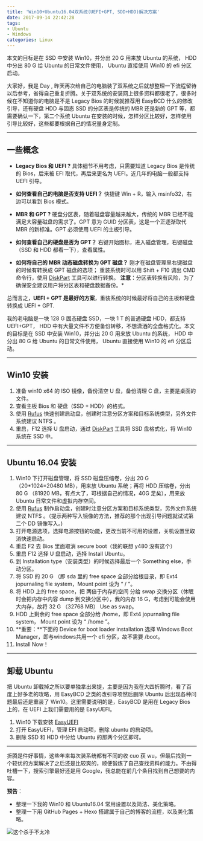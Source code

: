 ```yaml
---
title: 'Win10+Ubuntu16.04双系统(UEFI+GPT, SDD+HDD)解决方案'
date: 2017-09-14 22:42:28
tags:
- Ubuntu
- Windows
categories: Linux
---
```

本文的目标是在 SSD 中安装 Win10，并分出 20 G 用来放 Ubuntu 的系统， HDD 中分出 80 G 给 Ubuntu 的日常文件使用， Ubuntu 直接使用 Win10 的 efi 分区启动。
 <!-- more -->
大家好，我是 Day , 昨天再次给自己的电脑装了双系统之后就想整理一下流程留待以后参考，省得自己重复折腾。关于双系统的安装网上很多资料都很老了，很多时候在不知道你的电脑是不是 Legacy Bios 的时候就推荐用 EasyBCD 什么的修改引导，还有硬盘 HDD 与固态 SSD 的分区表是传统的 MBR 还是新的 GPT 等，都需要确认一下，第二个系统 Ubuntu 在安装的时候，怎样分区比较好，怎样使用引导比较好，这些都要根据自己的情况量身定制。

-------------------

## 一些概念

- **Legacy Bios 和 UEFI ?**
具体细节不用考虑，只需要知道 Legacy Bios 是传统的 Bios，后来被 EFI 取代，再后来更名为 UEFI。近几年的电脑一般都支持 UEFI 引导。

- **如何查看自己的电脑是否支持 UEFI？**
快捷键 Win + R，输入 msinfo32，右边可以看到 Bios 模式。

- **MBR 和 GPT ?**
硬盘分区表，随着磁盘容量越来越大，传统的 MBR 已经不能满足大容量磁盘的需求了。GPT 意为 GUID
 分区表，这是一个正逐渐取代 MBR 的新标准。GPT 必须使用 UEFI 的主板引导。

- **如何查看自己的硬盘是否为 GPT？**
右键开始图标，进入磁盘管理，右键磁盘（SSD 和 HDD 都看一下），查看属性。

- **如何将自己的 MBR 动态磁盘转换为 GPT 磁盘？**
刚才在磁盘管理里右键磁盘的时候有转换成 GPT 磁盘的选项；
重装系统时可以用 Shift + F10 调出 CMD 命令行，使用 [DiskPart](https://technet.microsoft.com/zh-cn/library/cc766465(v=ws.10).aspx) 工具可以进行转换。
**注意**：分区表转换有风险，为了确保安全建议用户将分区表和硬盘数据备份。*

总而言之，**UEFI + GPT 是最好的方案**，重装系统的时候最好将自己的主板和硬盘转换成 UEFI + GPT.

我的老电脑是一块 128 G 固态硬盘 SSD，一块 1 T 的普通硬盘 HDD，都支持 UEFI+GPT， HDD 中有大量文件不方便备份转移，不想潇洒的全盘格式化。本文的目标是在 SSD 中安装 Win10，并分出 20 G 用来放 Ubuntu 的系统， HDD 中分出 80 G 给 Ubuntu 的日常文件使用， Ubuntu 直接使用 Win10 的 efi 分区启动。

-------------------
## Win10 安装

1. 准备 win10 x64 的 ISO 镜像，备份清空 U 盘，备份清理 C 盘，主要是桌面的文件。
2. 查看主板 Bios 和 硬盘（SSD + HDD）的格式。
3. 使用 [Rufus](http://rufus.akeo.ie/?locale=zh_CN) 快速创建启动盘，创建时注意分区方案和目标系统类型，另外文件系统建议 NTFS 。
4. 重启，F12 选择 U 盘启动，通过 [DiskPart](https://technet.microsoft.com/zh-cn/library/cc766465(v=ws.10).aspx)  工具将 SSD 盘格式化，将 Win10 系统在 SSD 中。
-------------------
## Ubuntu 16.04 安装

1. Win10 下打开磁盘管理，将 SSD 磁盘压缩卷，分出 20 G （20*1024=20480 MB），用来放 Ubuntu 系统；再将 HDD 压缩卷，分出 80 G （81920 MB，有点大了，可根据自己的情况，40G 足矣），用来放Ubuntu 日常文件和虚拟内存空间。
2. 使用 [Rufus](http://rufus.akeo.ie/?locale=zh_CN) 制作启动盘，创建时注意分区方案和目标系统类型，另外文件系统建议 NTFS 。（提示两种写入镜像的方法，推荐的那个出现引导问题就试试第二个 DD 镜像写入。)
3. 打开电源选项，选择电源按钮的功能，更改当前不可用的设置，关机设置里取消快速启动。
4. 重启 F2 去 Bios 里面取消 secure boot（我的联想 y480 没有这个）
5. 重启 F12 选择 U 盘启动，选择 Install Ubuntu。
6. 到 Installation type（安装类型）的时候选择最后一个 Something else，手动分区。
7. 将 SSD 的 20 G （即 sda 里的 free space 全部分给根目录，即 Ext4 jopurnaling file system，Mount point 设为 “ / ”。
8. 将 HDD 上的 free space，把 两倍于内存的空间 分给 swap 交换分区（休眠时会把内存中内容
 dump 到交换分区中），我的内存 16 G，考虑到可能会使用大内存，故将 32 G （32768 MB） Use as swap。
9. HDD 上剩余的 free space 全部分给 /home，即 Ext4 jopurnaling file system， Mount point 设为 “ /home ”。
10. **重要：**下面的 Device for boot loader installation 选择 Windows Boot Manager，即与windows共用一个 efi 分区，故不需要 /boot。
11. Install Now！
-------------------
## 卸载 Ubuntu

把 Ubuntu 卸载掉之所以要单独拿出来提，主要是因为我在大四折腾时，看了百度上好多老的攻略，用 EasyBCD 之类的改引导项然后删除 Ubuntu 后出现各种问题最后还是重装了 Win10。这里需要说明的是，EasyBCD 是用在 Legacy Bios 上的，在 UEFI 上我们需要用的是 EasyUEFI。

1. Win10 下载安装 [EasyUEFI](http://www.easyuefi.com/index-cn.html)
2. 打开 EasyUEFI，管理 EFI 启动项，删除 ubuntu 的启动项。
3. 删除 SSD 和 HDD 中分给 Ubuntu 的那两个分区即可。
-------------------
折腾是件好事情，这些年来每次装系统都有不同的收 cuo 获 wu，但最后找到一个较优的方案解决了之后还是比较爽的，顺便锻炼了自己查找资料的能力。不由得吐槽一下，搜索引擎最好还是用 Google，我总能在前几个条目找到自己想要的内容。

**预告**：
- 整理一下我的 Win10 和 Ubuntu16.04 常用设置以及简洁、美化策略。
- 整理一下用 GitHub Pages + Hexo 搭建属于自己的博客的流程，以及美化策略。


![这个杀手不太冷](http://upload-images.jianshu.io/upload_images/4086548-b0ff68db4f836176.jpg?imageMogr2/auto-orient/strip%7CimageView2/2/w/1240)
